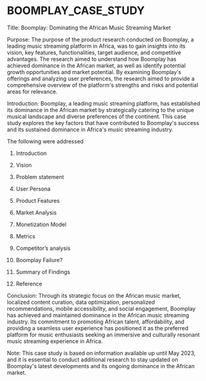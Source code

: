 # BOOMPLAY_CASE_STUDY
Title: Boomplay: Dominating the African Music Streaming Market


Purpose:
The purpose of the product research conducted on Boomplay, a leading music streaming platform in Africa, was to gain insights into its vision, key features, functionalities, target audience, and competitive advantages. The research aimed to understand how Boomplay has achieved dominance in the African market, as well as identify potential growth opportunities and market potential. By examining Boomplay's offerings and analyzing user preferences, the research aimed to provide a comprehensive overview of the platform's strengths and risks and potential areas for relevance.


Introduction: Boomplay, a leading music streaming platform, has established its dominance in the African market by strategically catering to the unique musical landscape and diverse preferences of the continent. This case study explores the key factors that have contributed to Boomplay's success and its sustained dominance in Africa's music streaming industry.

The following were addressed
1. Introduction
   
2. Vision
   
3. Problem statement
   
4. User Persona
   
5. Product Features
   
6. Market Analysis
   
7. Monetization Model
   
8. Metrics
   
9. Competitor’s analysis
    
10. Boomplay Failure?
    
11. Summary of Findings
    
12. Reference
    

Conclusion: Through its strategic focus on the African music market, localized content curation, data optimization, personalized recommendations, mobile accessibility, and social engagement, Boomplay has achieved and maintained dominance in the African music streaming industry. Its commitment to promoting African talent, affordability, and providing a seamless user experience has positioned it as the preferred platform for music enthusiasts seeking an immersive and culturally resonant music streaming experience in Africa.


Note: This case study is based on information available up until May 2023, and it is essential to conduct additional research to stay updated on Boomplay's latest developments and its ongoing dominance in the African market.

